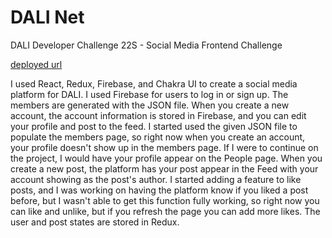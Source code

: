 # DALI Net

DALI Developer Challenge 22S - Social Media Frontend Challenge

[deployed url](https://dali-net.netlify.app)

I used React, Redux, Firebase, and Chakra UI to create a social media platform for DALI. I used Firebase for users to log in or sign up. The members are generated with the JSON file. When you create a new account, the account information is stored in Firebase, and you can edit your profile and post to the feed. I started used the given JSON file to populate the members page, so right now when you create an account, your profile doesn't show up in the members page. If I were to continue on the project, I would have your profile appear on the People page. When you create a new post, the platform has your post appear in the Feed with your account showing as the post's author. I started adding a feature to like posts, and I was working on having the platform know if you liked a post before, but I wasn't able to get this function fully working, so right now you can like and unlike, but if you refresh the page you can add more likes. The user and post states are stored in Redux. 
